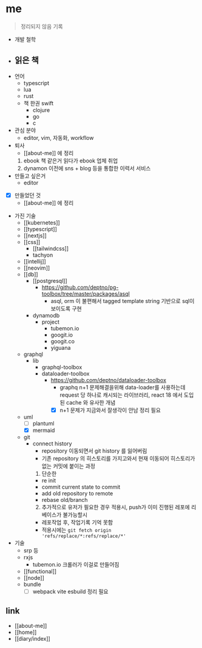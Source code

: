 # me
> 정리되지 않음 기록

- 개발 철학
- 읽은 책
  - 
- 언어
  - typescript
  - lua
  - rust
  - 책 한권 swift
    - clojure
    - go
    - c
- 관심 분야
  - editor, vim, 자동화, workflow
- 퇴사
  + [[about-me]] 에 정리
  1. ebook 책 같은거 읽다가 ebook 업체 취업
  2. dynamon 이전에 sns + blog 등을 통합한 이력서 서비스
- 만들고 싶은거
  - editor
- [X] 만들었던 것
  + [[about-me]] 에 정리
- 가진 기술
  - [[kubernetes]]
  - [[typescript]]
  - [[nextjs]]
  - [[css]]
    - [[tailwindcss]]
    - tachyon
  - [[intellij]]
  - [[neovim]]
  - [[db]]
    - [[postgresql]]
      + https://github.com/deptno/pg-toolbox/tree/master/packages/asql
        - asql, orm 이 불편해서 tagged template string 기반으로 sql이 보이도록 구현
    - dynamodb
      - project
        - tubemon.io
        - googit.io
        - googit.co
        - yiguana
  - graphql
    - lib
      - graphql-toolbox
      - dataloader-toolbox
        + https://github.com/deptno/dataloader-toolbox
          - graphq n+1 문제해결을위해 data-loader를 사용하는데 request 당 하나로 캐시되는 
            라이브러리, react 18 에서 도입된 cache 와 유사한 개념
          - [X] n+1 문제가 지금와서 잘생각이 안남 정리 필요
  - uml
    - [ ] plantuml
    - [X] mermaid
  - git 
    - connect history
      - repository 이동되면서 git history 를 잃어버림
      - 기존 repository 의 히스토리를 가지고와서 현재 이동되어 히스토리가 없는 커밋에 붙이는 과정
      1. 단순한
        - re init
        - commit current state to commit
        - add old repository to remote
        - rebase old/branch
      2. 추가적으로 유저가 필요한 경우 적용시, push가 이미 진행된 레포에 리베이스가 불가능할시
        - 레포작업 후, 작업기록 기억 못함
        - 적용시에는 `git fetch origin 'refs/replace/*:refs/replace/*'`
- 기술
  - srp 등
  - rxjs
    - tubemon.io 크롤러가 이걸로 만들어짐
  - [[functional]]
  - [[node]]
  - bundle
    - [ ] webpack vite esbuild 정리 필요

## link
- [[about-me]]
- [[home]]
- [[diary/index]]
